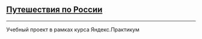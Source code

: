## [Путешествия по России](https://Kventista.github.io/Russia_from_window/)


***
Учебный проект в рамках курса Яндекс.Практикум

